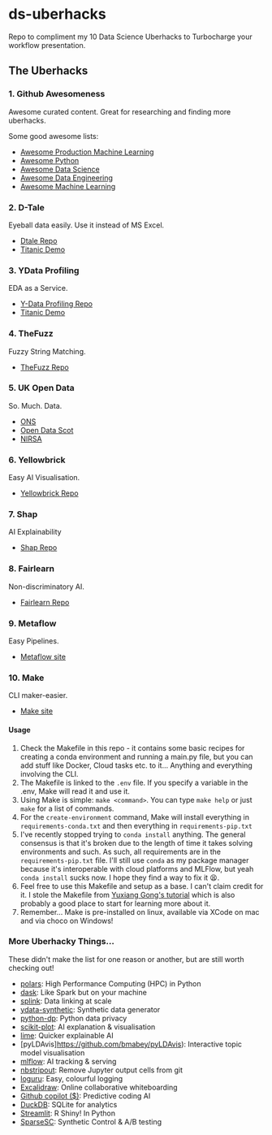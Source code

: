 # ds-uberhacks

Repo to compliment my 10 Data Science Uberhacks to Turbocharge your workflow presentation.

## The Uberhacks

### 1. Github Awesomeness
Awesome curated content. Great for researching and finding more uberhacks.

Some good awesome lists:
* [Awesome Production Machine Learning](https://github.com/EthicalML/awesome-production-machine-learning)
* [Awesome Python](https://github.com/vinta/awesome-python)
* [Awesome Data Science](https://github.com/academic/awesome-datascience)
* [Awesome Data Engineering](https://github.com/igorbarinov/awesome-data-engineering)
* [Awesome Machine Learning](https://github.com/josephmisiti/awesome-machine-learning)

### 2. D-Tale
Eyeball data easily. Use it instead of MS Excel.
* [Dtale Repo](https://github.com/man-group/dtale)
* [Titanic Demo](http://alphatechadmin.pythonanywhere.com/dtale/main/7)

### 3. YData Profiling
EDA as a Service.
* [Y-Data Profiling Repo](https://github.com/ydataai/ydata-profiling)
* [Titanic Demo](https://ydata-profiling.ydata.ai/examples/master/titanic/titanic_report.html)

### 4. TheFuzz
Fuzzy String Matching.
* [TheFuzz Repo](https://github.com/seatgeek/thefuzz)

### 5. UK Open Data
So. Much. Data.
* [ONS](https://www.ons.gov.uk/)
* [Open Data Scot](https://opendata.scot/)
* [NIRSA](https://www.nisra.gov.uk/)

### 6. Yellowbrick
Easy AI Visualisation.
* [Yellowbrick Repo](https://github.com/DistrictDataLabs/yellowbrick)

### 7. Shap
AI Explainability
* [Shap Repo](https://github.com/slundberg/shap)

### 8. Fairlearn
Non-discriminatory AI.
* [Fairlearn Repo](https://github.com/fairlearn/fairlearn)

### 9. Metaflow
Easy Pipelines.
* [Metaflow site](https://metaflow.org)

### 10. Make
CLI maker-easier.
* [Make site](https://www.gnu.org/software/make)

#### Usage
1. Check the Makefile in this repo - it contains some basic recipes for creating a conda 
environment and running a main.py file, but you can add stuff like Docker, Cloud tasks etc. 
to it... Anything and everything involving the CLI.
2. The Makefile is linked to the `.env` file. If you specify a variable in the .env, Make will
read it and use it.
3. Using Make is simple: `make <command>`. You can type `make help` or just `make` for a list 
of commands.
4. For the `create-environment` command, Make will install everything in `requirements-conda.txt`
and then everything in `requirements-pip.txt`
5. I've recently stopped trying to `conda install` anything. The general consensus is that it's 
broken due to the length of time it takes solving environments and such. As such, all requirements 
are in the `requirements-pip.txt` file. I'll still use `conda` as my package manager because it's
interoperable with cloud platforms and MLFlow, but yeah `conda install` sucks now. I hope they
find a way to fix it 😫.
6. Feel free to use this Makefile and setup as a base. I can't claim credit for it. I stole the
Makefile from [Yuxiang Gong's tutorial](https://medium.com/@ygong/create-virtualenv-for-data-science-projects-with-one-command-only-7bec3548419f)
which is also probably a good place to start for learning more about it. 
7. Remember... Make is pre-installed on linux, available via XCode on mac and via choco on Windows!


### More Uberhacky Things...

These didn't make the list for one reason or another, but are still worth checking out!

* [polars](https://github.com/pola-rs/polars): High Performance Computing (HPC) in Python
* [dask](https://github.com/dask/dask): Like Spark but on your machine
* [splink](https://github.com/moj-analytical-services/splink): Data linking at scale
* [ydata-synthetic](https://github.com/ydataai/ydata-synthetic): Synthetic data generator
* [python-dp](https://github.com/OpenMined/PyDP): Python data privacy
* [scikit-plot](https://github.com/reiinakano/scikit-plot): AI explanation & visualisation
* [lime](https://github.com/marcotcr/lime): Quicker explainable AI
* [pyLDAvis]https://github.com/bmabey/pyLDAvis): Interactive topic model visualisation
* [mlflow](https://github.com/mlflow/mlflow): AI tracking & serving
* [nbstripout](https://github.com/kynan/nbstripout): Remove Jupyter output cells from git
* [loguru](https://github.com/Delgan/loguru): Easy, colourful logging
* [Excalidraw](https://excalidraw.com/): Online collaborative whiteboarding
* [Github copilot ($)](https://github.com/features/copilot): Predictive coding AI
* [DuckDB](https://github.com/duckdb/duckdb): SQLite for analytics
* [Streamlit](https://github.com/streamlit/streamlit): R Shiny! In Python
* [SparseSC](https://github.com/microsoft/SparseSC): Synthetic Control & A/B testing
